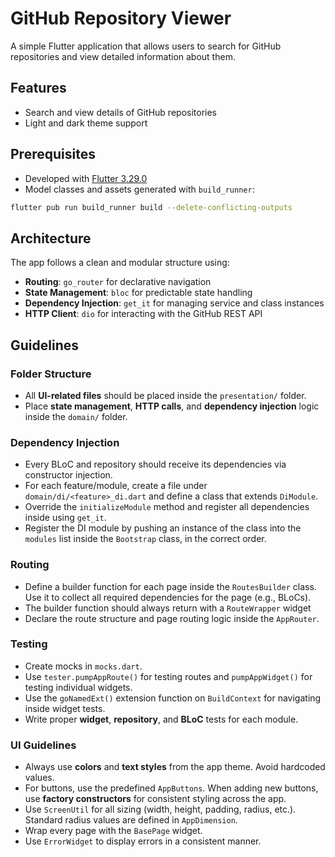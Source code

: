 # GitHub Repository Viewer

A simple Flutter application that allows users to search for GitHub repositories and view detailed information about them.

## Features

- Search and view details of GitHub repositories
- Light and dark theme support

## Prerequisites

- Developed with [Flutter 3.29.0](https://docs.flutter.dev/get-started/install)
- Model classes and assets generated with `build_runner`:

```bash
flutter pub run build_runner build --delete-conflicting-outputs
```

## Architecture

The app follows a clean and modular structure using:

- **Routing**: `go_router` for declarative navigation
- **State Management**: `bloc` for predictable state handling
- **Dependency Injection**: `get_it` for managing service and class instances
- **HTTP Client**: `dio` for interacting with the GitHub REST API

## Guidelines

### Folder Structure

- All **UI-related files** should be placed inside the `presentation/` folder.
- Place **state management**, **HTTP calls**, and **dependency injection** logic inside the `domain/` folder.

### Dependency Injection

- Every BLoC and repository should receive its dependencies via constructor injection.
- For each feature/module, create a file under `domain/di/<feature>_di.dart` and define a class that extends `DiModule`.
- Override the `initializeModule` method and register all dependencies inside using `get_it`.
- Register the DI module by pushing an instance of the class into the `modules` list inside the `Bootstrap` class, in the correct order.

### Routing

- Define a builder function for each page inside the `RoutesBuilder` class. Use it to collect all required dependencies for the page (e.g., BLoCs).
- The builder function should always return with a `RouteWrapper` widget
- Declare the route structure and page routing logic inside the `AppRouter`.

### Testing

- Create mocks in `mocks.dart`.
- Use `tester.pumpAppRoute()` for testing routes and `pumpAppWidget()` for testing individual widgets.
- Use the `goNamedExt()` extension function on `BuildContext` for navigating inside widget tests.
- Write proper **widget**, **repository**, and **BLoC** tests for each module.

### UI Guidelines

- Always use **colors** and **text styles** from the app theme. Avoid hardcoded values.
- For buttons, use the predefined `AppButtons`. When adding new buttons, use **factory constructors** for consistent styling across the app.
- Use `ScreenUtil` for all sizing (width, height, padding, radius, etc.). Standard radius values are defined in `AppDimension`.
- Wrap every page with the `BasePage` widget.
- Use `ErrorWidget` to display errors in a consistent manner.
